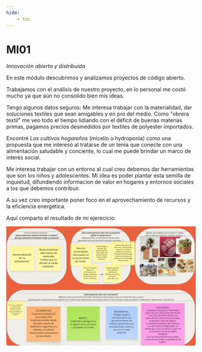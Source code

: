```yaml
---
hide:
    - toc
---
```


# MI01

*Innovación abierta y distribuida*

En este módulo descubrimos y analizamos proyectos de código abierto. 

Trabajamos con el análisis de nuestro proyecto, en lo personal me costó mucho ya que aún no consolido bien mis ideas. 

Tengo algunos datos seguros: 
Me interesa trabajar con la materialidad, dar soluciones textiles que sean amigables y en pro del medio. 
Como "obrera textil" me veo todo el tiempo lidiando con el déficit de buenas materias primas, pagamos precios desmedidos por textiles de polyester importados. 

 Encontré *Los cultivos hogareños*  (micelio o hydroponia) como una propuesta que me interesó 
al tratarse de un tema que conecte con una alimentación saludable y conciente, lo cual me puede brindar un marco de interés social.

  Me interesa trabajar con un entorno al cual creo debemos dar herramientas que son los niños y adolescentes. Mi idea es poder plantar esta semilla de inquietud, difundiendo informacion de valor en hogares y entornos sociales a los que debemos contribuir.  

A su vez creo importante poner foco en el aprovechamiento de recursos y la eficiencia energética.

Aquí comparto el resultado de mi ejerecicio: 

![](../images/MI01/m1011.PNG)




